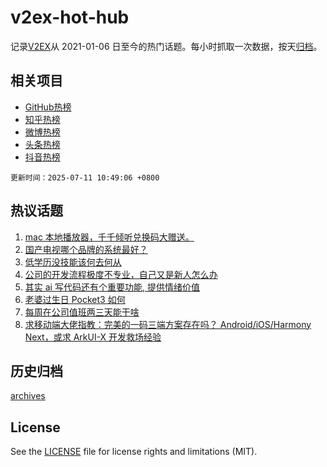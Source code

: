 # v2ex-hot-hub

 记录[V2EX](https://www.v2ex.com/)从 2021-01-06 日至今的热门话题。每小时抓取一次数据，按天[归档](archives)。
 
 ## 相关项目

- [GitHub热榜](https://github.com/snaildev/github-hot-hub)
- [知乎热榜](https://github.com/snaildev/zhihu-hot-hub)
- [微博热榜](https://github.com/snaildev/weibo-hot-hub)
- [头条热榜](https://github.com/snaildev/toutiao-hot-hub)
- [抖音热榜](https://github.com/snaildev/douyin-hot-hub)


 `更新时间：2025-07-11 10:49:06 +0800`

## 热议话题

1. [mac 本地播放器，千千倾听兑换码大赠送。](https://www.v2ex.com/t/1144307)
1. [国产电视哪个品牌的系统最好？](https://www.v2ex.com/t/1144288)
1. [低学历没技能该何去何从](https://www.v2ex.com/t/1144238)
1. [公司的开发流程极度不专业，自己又是新人怎么办](https://www.v2ex.com/t/1144323)
1. [其实 ai 写代码还有个重要功能, 提供情绪价值](https://www.v2ex.com/t/1144209)
1. [老婆过生日 Pocket3 如何](https://www.v2ex.com/t/1144194)
1. [每周在公司值班两三天能干啥](https://www.v2ex.com/t/1144439)
1. [求移动端大佬指教：完美的一码三端方案存在吗？ Android/iOS/Harmony Next，或求 ArkUI-X 开发救场经验](https://www.v2ex.com/t/1144348)

## 历史归档

[archives](archives)

## License

See the [LICENSE](LICENSE) file for license rights and limitations (MIT).
